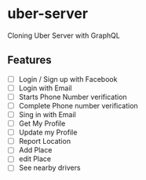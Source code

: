 # uber-server
Cloning Uber Server with GraphQL

## Features

- [ ] Login / Sign up with Facebook
- [ ] Login with Email
- [ ] Starts Phone Number verification
- [ ] Complete Phone number verification
- [ ] Sing in  with Email
- [ ] Get My Profile
- [ ] Update my Profile
- [ ] Report Location
- [ ] Add Place
- [ ] edit Place
- [ ] See nearby drivers